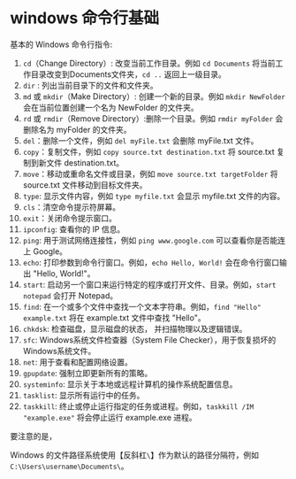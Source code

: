 # windows 命令行基础

基本的 Windows 命令行指令:

1. `cd`（Change Directory）: 改变当前工作目录。例如 `cd Documents` 将当前工作目录改变到Documents文件夹，`cd ..` 返回上一级目录。
2. `dir` : 列出当前目录下的文件和文件夹。
3. `md` 或 `mkdir`（Make Directory）: 创建一个新的目录。例如 `mkdir NewFolder` 会在当前位置创建一个名为 NewFolder 的文件夹。
4. `rd` 或 `rmdir`（Remove Directory）:删除一个目录。例如 `rmdir myFolder` 会删除名为 myFolder 的文件夹。
5. `del`：删除一个文件，例如 `del myFile.txt` 会删除 myFile.txt 文件。
6. `copy`：复制文件，例如 `copy source.txt destination.txt` 将 source.txt 复制到新文件 destination.txt。
7. `move`：移动或重命名文件或目录，例如 `move source.txt targetFolder` 将 source.txt 文件移动到目标文件夹。
8. `type`: 显示文件内容，例如 `type myfile.txt` 会显示 myfile.txt 文件的内容。
9. `cls`：清空命令提示符屏幕。
10. `exit`：关闭命令提示窗口。
11. `ipconfig`: 查看你的 IP 信息。
12. `ping`: 用于测试网络连接性，例如 `ping www.google.com` 可以查看你是否能连上 Google。
13. `echo`: 打印参数到命令行窗口。例如，`echo Hello, World!` 会在命令行窗口输出 "Hello, World!"。
14. `start`: 启动另一个窗口来运行特定的程序或打开文件、目录。例如，`start notepad` 会打开 Notepad。
15. `find`: 在一个或多个文件中查找一个文本字符串。例如，`find "Hello" example.txt` 将在 example.txt 文件中查找 "Hello"。
16. `chkdsk`: 检查磁盘，显示磁盘的状态， 并扫描物理以及逻辑错误。
17. `sfc`: Windows系统文件检查器（System File Checker），用于恢复损坏的Windows系统文件。
18. `net`: 用于查看和配置网络设置。
19. `gpupdate`: 强制立即更新所有的策略。
20. `systeminfo`: 显示关于本地或远程计算机的操作系统配置信息。
21. `tasklist`: 显示所有运行中的任务。
22. `taskkill`: 终止或停止运行指定的任务或进程。例如，`taskkill /IM "example.exe"` 将会停止运行 example.exe 进程。

要注意的是，

Windows 的文件路径系统使用【反斜杠`\`】作为默认的路径分隔符，例如 `C:\Users\username\Documents\`。
